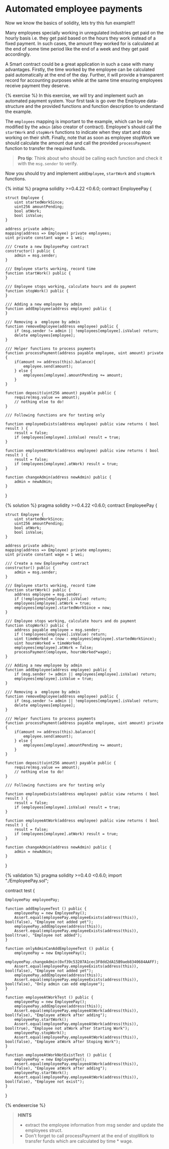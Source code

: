 # Automated employee payments

Now we know the basics of solidity, lets try this fun example!!!

Many employees specially working in unregulated industries get paid on the
hourly basis i.e. they get paid based on the hours they work instead of
a fixed payment. In such cases, the amount they worked for is calculated at
the end of some time period like the end of a week and they get paid accordingly.

A Smart contract could be a great application in such a case with many advantages.
Firstly, the time worked by the employee can be calculated paid automatically at
the end of the day. Further, it will provide a transparent record for accounting
purposes while at the same time ensuring employees receive payment they deserve.  


{% exercise %}
In this exercise, we will try and implement such an automated payment system.
Your first task is go over the Employee data-structure and the provided functions
and function description to understand the example.

The `employees` mapping is important to the example, which can be only modified
by the `admin` (also creator of contract). Employee's should call the
`startWork` and `stopWork` functions to indicate when they start and stop
working on their shift. Finally, note that as soon as employee stopWork we
should calculate the amount due and call the provided `processPayment` function
to transfer the required funds.

> **Pro tip**: Think about who should be calling each function and check it with the `msg.sender` to verify.

Now you should try and implement `addEmployee`, `startWork` and `stopWork` functions.

{% initial %}
pragma solidity >=0.4.22 <0.6.0;
contract EmployeePay {

    struct Employee {
        uint startedWorkSince;
        uint256 amountPending;
        bool atWork;
        bool isValue;
    }

    address private admin;
    mapping(address => Employee) private employees;
    uint private constant wage = 1 wei;

    /// Create a new EmployeePay contract
    constructor() public {
        admin = msg.sender;
    }

    /// Employee starts working, record time
    function startWork() public {
    }

    /// Employee stops working, calculate hours and do payment
    function stopWork() public {
    }

    /// Adding a new employee by admin
    function addEmployee(address employee) public {
    }

    /// Removing a  employee by admin
    function removeEmployee(address employee) public {
        if (msg.sender != admin || !employees[employee].isValue) return;
        delete employees[employee];
    }

    /// Helper functions to process payments
    function processPayment(address payable employee, uint amount) private {
        if(amount >= address(this).balance){
            employee.send(amount);
        } else {
            employees[employee].amountPending += amount;
        }
    }

    function deposit(uint256 amount) payable public {
        require(msg.value == amount);
        // nothing else to do!
    }

    /// Following functions are for testing only

    function employeeExists(address employee) public view returns ( bool result ) {
        result = false;
        if (employees[employee].isValue) result = true;
    }

    function employeeAtWork(address employee) public view returns ( bool result ) {
        result = false;
        if (employees[employee].atWork) result = true;
    }

    function changeAdmin(address newAdmin) public {
        admin = newAdmin;
    }

}

{% solution %}
pragma solidity >=0.4.22 <0.6.0;
contract EmployeePay {

    struct Employee {
        uint startedWorkSince;
        uint256 amountPending;
        bool atWork;
        bool isValue;
    }

    address private admin;
    mapping(address => Employee) private employees;
    uint private constant wage = 1 wei;

    /// Create a new EmployeePay contract
    constructor() public {
        admin = msg.sender;
    }

    /// Employee starts working, record time
    function startWork() public {
        address employee = msg.sender;
        if (!employees[employee].isValue) return;
        employees[employee].atWork = true;
        employees[employee].startedWorkSince = now;
    }

    /// Employee stops working, calculate hours and do payment
    function stopWork() public {
        address payable employee = msg.sender;
        if (!employees[employee].isValue) return;
        uint timeWorked = (now - employees[employee].startedWorkSince);
        uint hoursWorked = timeWorked;
        employees[employee].atWork = false;
        processPayment(employee, hoursWorked*wage);
    }

    /// Adding a new employee by admin
    function addEmployee(address employee) public {
        if (msg.sender != admin || employees[employee].isValue) return;
        employees[employee].isValue = true;
    }

    /// Removing a  employee by admin
    function removeEmployee(address employee) public {
        if (msg.sender != admin || !employees[employee].isValue) return;
        delete employees[employee];
    }

    /// Helper functions to process payments
    function processPayment(address payable employee, uint amount) private {
        if(amount >= address(this).balance){
            employee.send(amount);
        } else {
            employees[employee].amountPending += amount;
        }
    }

    function deposit(uint256 amount) payable public {
        require(msg.value == amount);
        // nothing else to do!
    }

    /// Following functions are for testing only

    function employeeExists(address employee) public view returns ( bool result ) {
        result = false;
        if (employees[employee].isValue) result = true;
    }

    function employeeAtWork(address employee) public view returns ( bool result ) {
        result = false;
        if (employees[employee].atWork) result = true;
    }

    function changeAdmin(address newAdmin) public {
        admin = newAdmin;
    }

}

{% validation %}
pragma solidity >=0.4.0 <0.6.0;
import "./EmployeePay.sol";

contract test {

    EmployeePay employeePay;

    function addEmployeeTest () public {
        employeePay = new EmployeePay();
        Assert.equal(employeePay.employeeExists(address(this)), bool(false), "Employee not added yet");
        employeePay.addEmployee(address(this));
        Assert.equal(employeePay.employeeExists(address(this)), bool(true), "Employee not added");
    }

    function onlyAdminCanAddEmployeeTest () public {
        employeePay = new EmployeePay();
        employeePay.changeAdmin(0xf39c53207A1cec3F8dd2dA15B9aeb8340684AAFF);
        Assert.equal(employeePay.employeeExists(address(this)), bool(false), "Employee not added yet");
        employeePay.addEmployee(address(this));
        Assert.equal(employeePay.employeeExists(address(this)), bool(false), "Only admin can edd employee");
    }

    function employeeAtWorkTest () public {
        employeePay = new EmployeePay();
        employeePay.addEmployee(address(this));
        Assert.equal(employeePay.employeeAtWork(address(this)), bool(false), "Employee atWork after adding");
        employeePay.startWork();
        Assert.equal(employeePay.employeeAtWork(address(this)), bool(true), "Employee not atWork after Starting Work");
        employeePay.stopWork();
        Assert.equal(employeePay.employeeAtWork(address(this)), bool(false), "Employee atWork after Stoping Work");
    }

    function employeeAtWorkNotExistTest () public {
        employeePay = new EmployeePay();
        Assert.equal(employeePay.employeeAtWork(address(this)), bool(false), "Employee atWork after adding");
        employeePay.startWork();
        Assert.equal(employeePay.employeeAtWork(address(this)), bool(false), "Employee not exist");
    }
}

{% endexercise %}

> **HINTS**
> * extract the employee information from msg sender and update the employees struct.
> * Don't forget to call processPayment at the end of stopWork to transfer funds which are calculated by time * wage.
